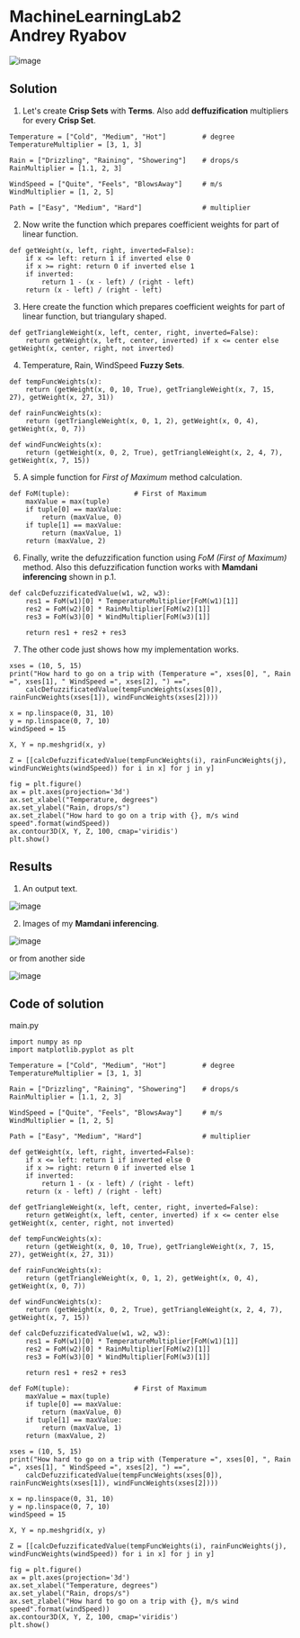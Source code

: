 # MachineLearningLab2<br>Andrey Ryabov

![image](https://user-images.githubusercontent.com/43186510/212141774-191643a3-db0c-4ede-bc2f-5564778e1f08.png)

## Solution

1) Let's create **Crisp Sets** with **Terms**. Also add **deffuzification** multipliers for every **Crisp Set**.
```
Temperature = ["Cold", "Medium", "Hot"]         # degree
TemperatureMultiplier = [3, 1, 3]

Rain = ["Drizzling", "Raining", "Showering"]    # drops/s
RainMultiplier = [1.1, 2, 3]

WindSpeed = ["Quite", "Feels", "BlowsAway"]     # m/s
WindMultiplier = [1, 2, 5]

Path = ["Easy", "Medium", "Hard"]               # multiplier
```
2) Now write the function which prepares coefficient weights for part of linear function.
```
def getWeight(x, left, right, inverted=False):
    if x <= left: return 1 if inverted else 0
    if x >= right: return 0 if inverted else 1
    if inverted:
        return 1 - (x - left) / (right - left)
    return (x - left) / (right - left)
```
3) Here create the function which prepares coefficient weights for part of linear function, but triangulary shaped.
```
def getTriangleWeight(x, left, center, right, inverted=False):
    return getWeight(x, left, center, inverted) if x <= center else getWeight(x, center, right, not inverted)
```
4) Temperature, Rain, WindSpeed **Fuzzy Sets**.
```
def tempFuncWeights(x):
    return (getWeight(x, 0, 10, True), getTriangleWeight(x, 7, 15, 27), getWeight(x, 27, 31))

def rainFuncWeights(x):
    return (getTriangleWeight(x, 0, 1, 2), getWeight(x, 0, 4), getWeight(x, 0, 7))

def windFuncWeights(x):
    return (getWeight(x, 0, 2, True), getTriangleWeight(x, 2, 4, 7), getWeight(x, 7, 15))
```
5) A simple function for _First of Maximum_ method calculation.
```
def FoM(tuple):                # First of Maximum
    maxValue = max(tuple)
    if tuple[0] == maxValue:
        return (maxValue, 0)
    if tuple[1] == maxValue:
        return (maxValue, 1)
    return (maxValue, 2)
```
6) Finally, write the defuzzification function using _FoM (First of Maximum)_ method. Also this defuzzification function works with **Mamdani inferencing** shown in p.1.
```
def calcDefuzzificatedValue(w1, w2, w3):
    res1 = FoM(w1)[0] * TemperatureMultiplier[FoM(w1)[1]]
    res2 = FoM(w2)[0] * RainMultiplier[FoM(w2)[1]]
    res3 = FoM(w3)[0] * WindMultiplier[FoM(w3)[1]]

    return res1 + res2 + res3
```
7) The other code just shows how my implementation works.
```
xses = (10, 5, 15)
print("How hard to go on a trip with (Temperature =", xses[0], ", Rain =", xses[1], " WindSpeed =", xses[2], ") ==", 
    calcDefuzzificatedValue(tempFuncWeights(xses[0]), rainFuncWeights(xses[1]), windFuncWeights(xses[2])))

x = np.linspace(0, 31, 10)
y = np.linspace(0, 7, 10)
windSpeed = 15

X, Y = np.meshgrid(x, y)

Z = [[calcDefuzzificatedValue(tempFuncWeights(i), rainFuncWeights(j), windFuncWeights(windSpeed)) for i in x] for j in y]

fig = plt.figure()
ax = plt.axes(projection='3d')
ax.set_xlabel("Temperature, degrees")
ax.set_ylabel("Rain, drops/s")
ax.set_zlabel("How hard to go on a trip with {}, m/s wind speed".format(windSpeed))
ax.contour3D(X, Y, Z, 100, cmap='viridis')
plt.show()
```
## Results
1) An output text.

![image](https://user-images.githubusercontent.com/43186510/212159049-63c62a2b-90ec-41dc-a658-bfba81171c0f.png)

2) Images of my **Mamdani inferencing**.

![image](https://user-images.githubusercontent.com/43186510/212159336-04b1c5cd-9e93-4fad-9022-d16348822571.png)

or from another side

![image](https://user-images.githubusercontent.com/43186510/212159650-77c1be0c-49e6-4311-b8d8-ff2d0357e958.png)

## Code of solution
main.py
```
import numpy as np
import matplotlib.pyplot as plt

Temperature = ["Cold", "Medium", "Hot"]         # degree
TemperatureMultiplier = [3, 1, 3]

Rain = ["Drizzling", "Raining", "Showering"]    # drops/s
RainMultiplier = [1.1, 2, 3]

WindSpeed = ["Quite", "Feels", "BlowsAway"]     # m/s
WindMultiplier = [1, 2, 5]

Path = ["Easy", "Medium", "Hard"]               # multiplier

def getWeight(x, left, right, inverted=False):
    if x <= left: return 1 if inverted else 0
    if x >= right: return 0 if inverted else 1
    if inverted:
        return 1 - (x - left) / (right - left)
    return (x - left) / (right - left)

def getTriangleWeight(x, left, center, right, inverted=False):
    return getWeight(x, left, center, inverted) if x <= center else getWeight(x, center, right, not inverted)

def tempFuncWeights(x):
    return (getWeight(x, 0, 10, True), getTriangleWeight(x, 7, 15, 27), getWeight(x, 27, 31))

def rainFuncWeights(x):
    return (getTriangleWeight(x, 0, 1, 2), getWeight(x, 0, 4), getWeight(x, 0, 7))

def windFuncWeights(x):
    return (getWeight(x, 0, 2, True), getTriangleWeight(x, 2, 4, 7), getWeight(x, 7, 15))

def calcDefuzzificatedValue(w1, w2, w3):
    res1 = FoM(w1)[0] * TemperatureMultiplier[FoM(w1)[1]]
    res2 = FoM(w2)[0] * RainMultiplier[FoM(w2)[1]]
    res3 = FoM(w3)[0] * WindMultiplier[FoM(w3)[1]]

    return res1 + res2 + res3

def FoM(tuple):                # First of Maximum
    maxValue = max(tuple)
    if tuple[0] == maxValue:
        return (maxValue, 0)
    if tuple[1] == maxValue:
        return (maxValue, 1)
    return (maxValue, 2)

xses = (10, 5, 15)
print("How hard to go on a trip with (Temperature =", xses[0], ", Rain =", xses[1], " WindSpeed =", xses[2], ") ==", 
    calcDefuzzificatedValue(tempFuncWeights(xses[0]), rainFuncWeights(xses[1]), windFuncWeights(xses[2])))

x = np.linspace(0, 31, 10)
y = np.linspace(0, 7, 10)
windSpeed = 15

X, Y = np.meshgrid(x, y)

Z = [[calcDefuzzificatedValue(tempFuncWeights(i), rainFuncWeights(j), windFuncWeights(windSpeed)) for i in x] for j in y]

fig = plt.figure()
ax = plt.axes(projection='3d')
ax.set_xlabel("Temperature, degrees")
ax.set_ylabel("Rain, drops/s")
ax.set_zlabel("How hard to go on a trip with {}, m/s wind speed".format(windSpeed))
ax.contour3D(X, Y, Z, 100, cmap='viridis')
plt.show()
```

